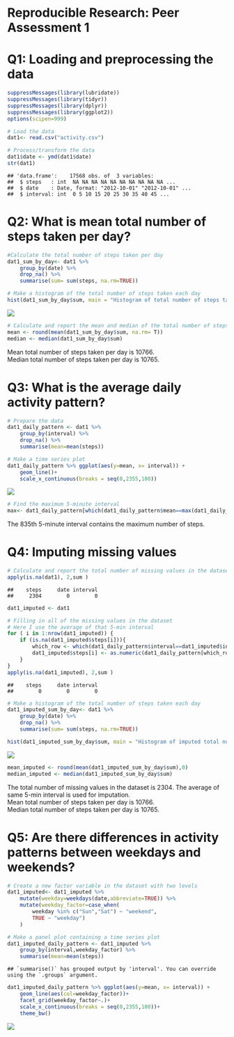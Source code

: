 Reproducible Research: Peer Assessment 1
================

# Q1: Loading and preprocessing the data

``` r
suppressMessages(library(lubridate))
suppressMessages(library(tidyr))
suppressMessages(library(dplyr))
suppressMessages(library(ggplot2))
options(scipen=999)

# Load the data
dat1<- read.csv("activity.csv")

# Process/transform the data
dat1$date <- ymd(dat1$date)
str(dat1)
```

    ## 'data.frame':    17568 obs. of  3 variables:
    ##  $ steps   : int  NA NA NA NA NA NA NA NA NA NA ...
    ##  $ date    : Date, format: "2012-10-01" "2012-10-01" ...
    ##  $ interval: int  0 5 10 15 20 25 30 35 40 45 ...

# Q2: What is mean total number of steps taken per day?

``` r
#Calculate the total number of steps taken per day
dat1_sum_by_day<- dat1 %>% 
    group_by(date) %>% 
    drop_na() %>% 
    summarise(sum= sum(steps, na.rm=TRUE))

# Make a histogram of the total number of steps taken each day
hist(dat1_sum_by_day$sum, main = "Histogram of total number of steps taken per day", xlab = "Total number of steps taken per day")
```

![](PA1_files/figure-gfm/unnamed-chunk-2-1.png)<!-- -->

``` r
# Calculate and report the mean and median of the total number of steps taken per day
mean <- round(mean(dat1_sum_by_day$sum, na.rm= T))
median <- median(dat1_sum_by_day$sum)
```

Mean total number of steps taken per day is 10766.  
Median total number of steps taken per day is 10765.

# Q3: What is the average daily activity pattern?

``` r
# Prepare the data
dat1_daily_pattern <- dat1 %>% 
    group_by(interval) %>% 
    drop_na() %>% 
    summarise(mean=mean(steps))

# Make a time series plot
dat1_daily_pattern %>% ggplot(aes(y=mean, x= interval)) +
    geom_line()+
    scale_x_continuous(breaks = seq(0,2355,100))
```

![](PA1_files/figure-gfm/unnamed-chunk-3-1.png)<!-- -->

``` r
# Find the maximum 5-minute interval
max<- dat1_daily_pattern[which(dat1_daily_pattern$mean==max(dat1_daily_pattern$mean)),1]
```

The 835th 5-minute interval contains the maximum number of steps.

# Q4: Imputing missing values

``` r
# Calculate and report the total number of missing values in the dataset
apply(is.na(dat1), 2,sum )
```

    ##    steps     date interval 
    ##     2304        0        0

``` r
dat1_imputed <- dat1

# Filling in all of the missing values in the dataset
# Here I use the average of that 5-min interval
for ( i in 1:nrow(dat1_imputed)) {
    if (is.na(dat1_imputed$steps[i])){
        which_row <- which(dat1_daily_pattern$interval==dat1_imputed$interval[i])
        dat1_imputed$steps[i] <- as.numeric(dat1_daily_pattern[which_row,"mean"])
    }
}
apply(is.na(dat1_imputed), 2,sum )
```

    ##    steps     date interval 
    ##        0        0        0

``` r
# Make a histogram of the total number of steps taken each day 
dat1_imputed_sum_by_day<- dat1 %>% 
    group_by(date) %>% 
    drop_na() %>% 
    summarise(sum= sum(steps, na.rm=TRUE))

hist(dat1_imputed_sum_by_day$sum, main = "Histogram of imputed total number of steps taken per day", xlab = "Imputed total number of steps taken per day")
```

![](PA1_files/figure-gfm/unnamed-chunk-4-1.png)<!-- -->

``` r
mean_imputed <- round(mean(dat1_imputed_sum_by_day$sum),0)
median_imputed <- median(dat1_imputed_sum_by_day$sum)
```

The total number of missing values in the dataset is 2304. The average
of same 5-min interval is used for imputation.  
Mean total number of steps taken per day is 10766.  
Median total number of steps taken per day is 10765.

# Q5: Are there differences in activity patterns between weekdays and weekends?

``` r
# Create a new factor variable in the dataset with two levels
dat1_imputed<- dat1_imputed %>% 
    mutate(weekday=weekdays(date,abbreviate=TRUE)) %>%
    mutate(weekday_factor=case_when(
        weekday %in% c("Sun","Sat") ~ "weekend",
        TRUE ~ "weekday")
    )

# Make a panel plot containing a time series plot
dat1_imputed_daily_pattern <- dat1_imputed %>% 
    group_by(interval,weekday_factor) %>% 
    summarise(mean=mean(steps))
```

    ## `summarise()` has grouped output by 'interval'. You can override using the `.groups` argument.

``` r
dat1_imputed_daily_pattern %>% ggplot(aes(y=mean, x= interval)) +
    geom_line(aes(col=weekday_factor))+
    facet_grid(weekday_factor~.)+
    scale_x_continuous(breaks = seq(0,2355,100))+
    theme_bw()
```

![](PA1_files/figure-gfm/unnamed-chunk-5-1.png)<!-- -->
